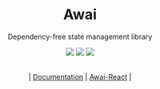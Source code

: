 <div align="center">
  <h1>Awai</h1>
  
  <p>Dependency-free state management library</p>

  <div>
    <img src="https://github.com/yuriyyakym/awai/actions/workflows/tests.yml/badge.svg" />
    <img src="https://img.shields.io/badge/stability-experimental-blue.svg" />
    <img src="https://img.shields.io/badge/License-MIT-blue.svg" />
  </div>

  <br />
  
  <p>| <a href="https://awai.vercel.app/">Documentation</a> | <a href="https://github.com/yuriyyakym/awai-react">Awai-React</a> |</p>
</div>

